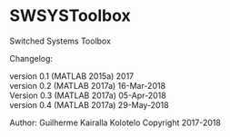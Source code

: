 # SWSYSToolbox

Switched Systems Toolbox

Changelog:

version 0.1 (MATLAB 2015a) 2017  
version 0.2 (MATLAB 2017a) 16-Mar-2018  
Version 0.3 (MATLAB 2017a) 05-Apr-2018  
version 0.4 (MATLAB 2017a) 29-May-2018  

Author: Guilherme Kairalla Kolotelo
Copyright 2017-2018

